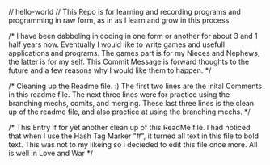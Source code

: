 // hello-world
// This Repo is for learning and recording programs and programming in raw form, as in as I learn and grow in this process. 

/* I have been dabbeling in coding in one form or another for about 3 and 1 half years now. Eventually I would like to write
games and usefull applications and programs. The games part is for my Nieces and Nephews, the latter is for my self. 
This Commit Message is forward thoughts to the future and a few reasons why I would like them to happen. */

/* Cleaning up the Readme file. :) The first two lines are the inital Comments in this readme file. The next three lines 
were for practice using the branching mechs, comits, and merging. 
These last three lines is the clean up of the readme file, and also practice at using the branching mechs. */

/* This Entry if for yet another clean up of this ReadMe file. I had noticed that when I use the Hash Tag Marker "#", it
turned all text in this file to bold text. This was not to my likeing so i decieded to edit this file once more. All
is well in Love and War */

